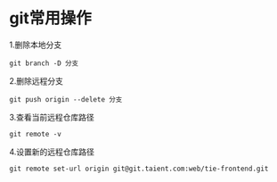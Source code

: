 # git常用操作

1.删除本地分支

```
git branch -D 分支
```

2.删除远程分支

```
git push origin --delete 分支
```

3.查看当前远程仓库路径

```
git remote -v
```

4.设置新的远程仓库路径

```
git remote set-url origin git@git.taient.com:web/tie-frontend.git
```

